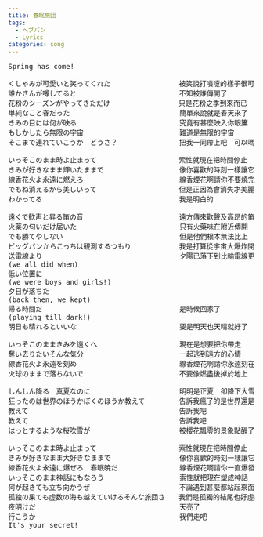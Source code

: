 ```yaml
---
title: 春眠旅団
tags:
  - ヘブバン
  - Lyrics
categories: song
---
```

<pre>
Spring has come!

くしゃみが可愛いと笑ってくれた　　　　　　　　　　被笑說打噴嚏的樣子很可愛
誰かさんが噂してると　　　　　　　　　　　　　　　不知被誰傳開了
花粉のシーズンがやってきただけ　　　　　　　　　　只是花粉之季到來而已
単純なこと春だった　　　　　　　　　　　　　　　　簡單來說就是春天來了
きみの目には何が映る　　　　　　　　　　　　　　　究竟有甚麼映入你眼簾
もしかしたら無限の宇宙　　　　　　　　　　　　　　難道是無限的宇宙
そこまで連れていこうか　どうさ？　　　　　　　　　把我一同帶上吧　可以嗎？

いっそこのまま時よ止まって　　　　　　　　　　　　索性就現在把時間停止
きみが好きなまま輝いたままで　　　　　　　　　　　像你喜歡的時刻一樣讓它發亮
線香花火よ永遠に燃えろ　　　　　　　　　　　　　　線香煙花啊請你不要燒完
でもね消えるから美しいって　　　　　　　　　　　　但是正因為會消失才美麗
わかってる　　　　　　　　　　　　　　　　　　　　我是明白的

遠くで歓声と昇る笛の音　　　　　　　　　　　　　　遠方傳來歡聲及高昂的笛音
火薬の匂いだけ届いた　　　　　　　　　　　　　　　只有火藥味在附近傳開
でも勝てやしない　　　　　　　　　　　　　　　　　但是他們根本無法比上
ビッグバンからこっちは観測するつもり　　　　　　　我是打算從宇宙大爆炸開始觀測起來
送電線より　　　　　　　　　　　　　　　　　　　　夕陽已落下到比輸電線更低的位置
(we all did when)  
低い位置に　　　　　　　　　　　　　　　　　　　　
(we were boys and girls!)  
夕日が落ちた
(back then, we kept)  
帰る時間だ　　　　　　　　　　　　　　　　　　　　是時候回家了
(playing till dark!)  
明日も晴れるといいな　　　　　　　　　　　　　　　要是明天也天晴就好了

いっそこのままきみを遠くへ　　　　　　　　　　　　現在是想要把你帶走
奪い去りたいそんな気分　　　　　　　　　　　　　　一起逃到遠方的心情
線香花火よ永遠を刻め　　　　　　　　　　　　　　　線香煙花啊請你永遠刻在我心
火球のままで落ちないで　　　　　　　　　　　　　　不要像燃盡後掉於地上

しんしん降る　真夏なのに　　　　　　　　　　　　　明明是正夏　卻降下大雪
狂ったのは世界のほうかぼくのほうか教えて　　　　　告訴我瘋了的是世界還是我自己
教えて　　　　　　　　　　　　　　　　　　　　　　告訴我吧
教えて　　　　　　　　　　　　　　　　　　　　　　告訴我吧
はっとするような桜吹雪が　　　　　　　　　　　　　被櫻花飄零的景象點醒了

いっそこのまま時よ止まって　　　　　　　　　　　　索性就現在把時間停止
きみが好きなまま大好きなままで　　　　　　　　　　像你喜歡的時刻一樣讓它發亮
線香花火よ永遠に爆ぜろ　春眠暁だ　　　　　　　　　線香煙花啊請你一直爆發　現在是春天的夜晚
いっそこのまま神話にもなろう　　　　　　　　　　　索性就把現在塑成神話
何が起きても立ち向かうぜ　　　　　　　　　　　　　不論遇到甚麼都站起來面對
孤独の果ても虚数の海も越えていけるそんな旅団さ　　我們是孤獨的結尾也好虛數之海也跨越得到的旅團
夜明けだ　　　　　　　　　　　　　　　　　　　　　天亮了
行こうか　　　　　　　　　　　　　　　　　　　　　我們走吧
It's your secret!
</pre>

